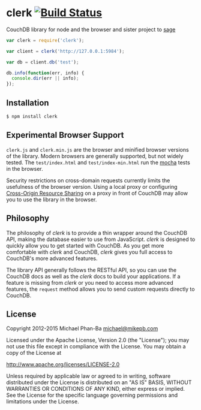 # clerk [![Build Status](https://secure.travis-ci.org/mikepb/clerk.png)](http://travis-ci.org/mikepb/clerk)

CouchDB library for node and the browser and sister project to [sage][sage]

```javascript
var clerk = require('clerk');

var client = clerk('http://127.0.0.1:5984');

var db = client.db('test');

db.info(function(err, info) {
  console.dir(err || info);
});
```

## Installation

```bash
$ npm install clerk
```

## Experimental Browser Support

`clerk.js` and `clerk.min.js` are the browser and minified browser versions of
the library. Modern browsers are generally supported, but not widely tested.
The `test/index.html` and `test/index-min.html` run the [mocha][mocha] tests
in the browser.

Security restrictions on cross-domain requests currently limits the usefulness
of the browser version. Using a local proxy or configuring [Cross-Origin
Resource Sharing][cors] on a proxy in front of CouchDB may allow you to use
the library in the browser.

## Philosophy

The philosophy of *clerk* is to provide a thin wrapper around the CouchDB API,
making the database easier to use from JavaScript. *clerk* is designed to
quickly allow you to get started with CouchDB. As you get more comfortable
with *clerk* and CouchDB, *clerk* gives you full access to CouchDB's
more advanced features.

The library API generally follows the RESTful API, so you can use the CouchDB
docs as well as the *clerk* docs to build your applications. If a feature is
missing from *clerk* or you need to access more advanced features, the
`request` method allows you to send custom requests directly to CouchDB.

## License

Copyright 2012-2015 Michael Phan-Ba <michael@mikepb.com>

Licensed under the Apache License, Version 2.0 (the "License");
you may not use this file except in compliance with the License.
You may obtain a copy of the License at

<http://www.apache.org/licenses/LICENSE-2.0>

Unless required by applicable law or agreed to in writing, software
distributed under the License is distributed on an "AS IS" BASIS,
WITHOUT WARRANTIES OR CONDITIONS OF ANY KIND, either express or implied.
See the License for the specific language governing permissions and
limitations under the License.

[cors]: http://www.w3.org/TR/cors/
[mocha]: http://mochajs.org/
[sage]: https://github.com/mikepb/sage
